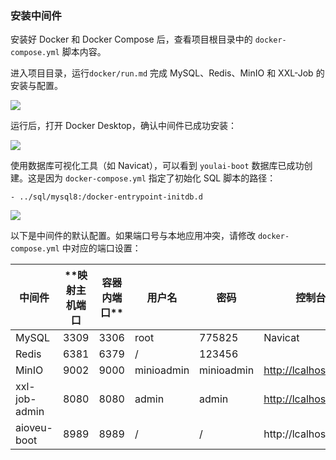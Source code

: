 





### 安装中间件

安装好 Docker 和 Docker Compose 后，查看项目根目录中的 `docker-compose.yml` 脚本内容。

进入项目目录，运行`docker/run.md` 完成 MySQL、Redis、MinIO 和 XXL-Job 的安装与配置。

![](F:\Coding\Github\aioveu-boot-doc\功能详解与操作手册\3切换本地环境\3.2.1.png)



运行后，打开 Docker Desktop，确认中间件已成功安装：

![](F:\Coding\Github\aioveu-boot-doc\功能详解与操作手册\3切换本地环境\3.2.2.png)



使用数据库可视化工具（如 Navicat），可以看到 `youlai-boot` 数据库已成功创建。这是因为 `docker-compose.yml` 指定了初始化 SQL 脚本的路径：

```
- ../sql/mysql8:/docker-entrypoint-initdb.d
```



![](F:\Coding\Github\aioveu-boot-doc\功能详解与操作手册\3切换本地环境\3.2.3.png)



以下是中间件的默认配置。如果端口号与本地应用冲突，请修改 `docker-compose.yml` 中对应的端口设置：



| **中间件**    | **映射主机端口 | 容器内端口** | **用户名** | **密码**   | **控制台**                                    |
| ------------- | -------------- | ------------ | ---------- | ---------- | --------------------------------------------- |
| MySQL         | 3309           | 3306         | root       | 775825     | Navicat                                       |
| Redis         | 6381           | 6379         | /          | 123456     |                                               |
| MinIO         | 9002           | 9000         | minioadmin | minioadmin | [http://lcalhost:9090](http://lcalhost:9090/) |
| xxl-job-admin | 8080           | 8080         | admin      | admin      | [http://lcalhost:8080](http://lcalhost:8080/) |
| aioveu-boot   | 8989           | 8989         | /          | /          | http://lcalhost:8989                          |



